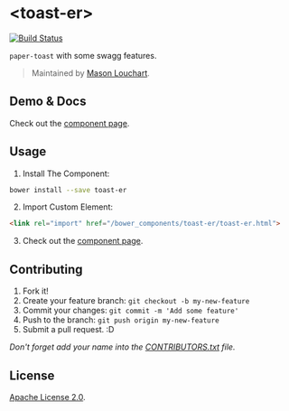 # &lt;toast-er&gt;

[![Build Status](https://travis-ci.org/LM450N/toast-er.svg?branch=master)](https://travis-ci.org/LM450N/toast-er)

`paper-toast` with some swagg features.

> Maintained by [Mason Louchart][profile_page].

## Demo & Docs

Check out the [component page][component_page].

## Usage

1. Install The Component:

  ```sh
  bower install --save toast-er
  ```

2. Import Custom Element:

  ```html
  <link rel="import" href="/bower_components/toast-er/toast-er.html">
  ```

3. Check out the [component page][component_page].

## Contributing

1. Fork it!
2. Create your feature branch: `git checkout -b my-new-feature`
3. Commit your changes: `git commit -m 'Add some feature'`
4. Push to the branch: `git push origin my-new-feature`
5. Submit a pull request. :D

_Don't forget add your name into the [CONTRIBUTORS.txt][contributors] file._

## License

[Apache License 2.0][license].

<!-- links -->
[profile_page]: https://github.com/LM450N
[component_page]: https://lm450n.github.io/toast-er/
[contributors]: https://github.com/LM450N/toast-er/blob/master/CONTRIBUTORS.txt
[license]: https://github.com/LM450N/toast-er/blob/master/LICENSE.txt
